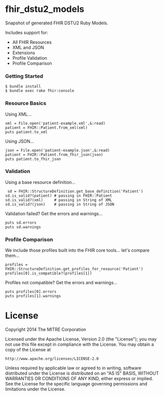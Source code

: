fhir_dstu2_models
=================

Snapshot of generated FHIR DSTU2 Ruby Models.

Includes support for:
* All FHIR Resources
* XML and JSON
* Extensions
* Profile Validation
* Profile Comparison

### Getting Started

    $ bundle install
    $ bundle exec rake fhir:console

### Resource Basics

Using XML...

    xml = File.open('patient-example.xml',&:read)
    patient = FHIR::Patient.from_xml(xml)
    puts patient.to_xml

Using JSON...

    json = File.open('patient-example.json',&:read)
    patient = FHIR::Patient.from_fhir_json(json)
    puts patient.to_fhir_json

### Validation

Using a base resource definition...

     sd = FHIR::StructureDefinition.get_base_definition('Patient')
    sd.is_valid?(patient) # passing in FHIR::Patient
    sd.is_valid?(xml)     # passing in String of XML
    sd.is_valid?(json)    # passing in String of JSON

Validation failed? Get the errors and warnings...

    puts sd.errors
    puts sd.warnings

### Profile Comparison

We include those profiles built into the FHIR core tools... let's compare them...

    profiles = FHIR::StructureDefinition.get_profiles_for_resource('Patient')
    profiles[0].is_compatible?(profiles[1])

Profiles not compatible? Get the errors and warnings...

    puts profiles[0].errors
    puts profiles[1].warnings

# License

Copyright 2014 The MITRE Corporation

Licensed under the Apache License, Version 2.0 (the "License");
you may not use this file except in compliance with the License.
You may obtain a copy of the License at

    http://www.apache.org/licenses/LICENSE-2.0

Unless required by applicable law or agreed to in writing, software
distributed under the License is distributed on an "AS IS" BASIS,
WITHOUT WARRANTIES OR CONDITIONS OF ANY KIND, either express or implied.
See the License for the specific language governing permissions and
limitations under the License.
